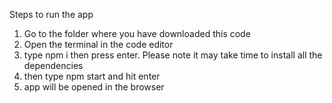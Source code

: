 Steps to run the app
1. Go to the folder where you have downloaded this code 
2. Open the terminal in the code editor
3. type npm i then press enter. Please note it may take time to install all the dependencies
4. then type npm start and hit enter
5. app will be opened in the browser
